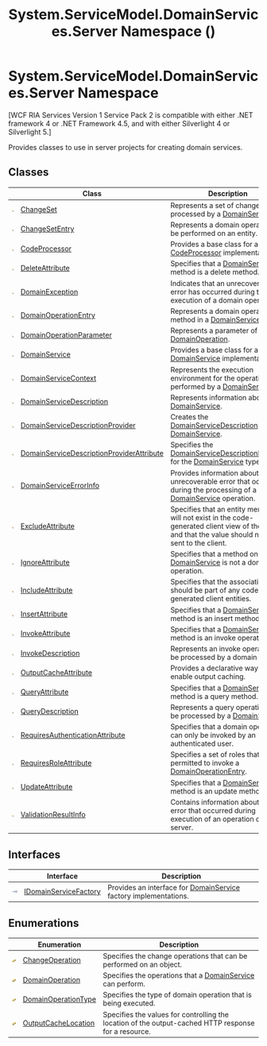 ﻿---
title: System.ServiceModel.DomainServices.Server Namespace ()
TOCTitle: System.ServiceModel.DomainServices.Server
ms:assetid: N:System.ServiceModel.DomainServices.Server
ms:mtpsurl: https://msdn.microsoft.com/en-us/library/system.servicemodel.domainservices.server(v=VS.91)
ms:contentKeyID: 28755586
ms.date: 01/27/2012
mtps_version: v=VS.91
f1_keywords:
- System.ServiceModel.DomainServices.Server
dev_langs:
- CSharp
- JScript
- VB
- FSharp
---

# System.ServiceModel.DomainServices.Server Namespace

\[WCF RIA Services Version 1 Service Pack 2 is compatible with either .NET framework 4 or .NET Framework 4.5, and with either Silverlight 4 or Silverlight 5.\]

Provides classes to use in server projects for creating domain services.

## Classes

<table>
<thead>
<tr class="header">
<th> </th>
<th>Class</th>
<th>Description</th>
</tr>
</thead>
<tbody>
<tr class="odd">
<td><img src="images\Ff422155.pubclass(en-us,VS.91).gif" title="Public class" alt="Public class" /></td>
<td><a href="ff422535(v=vs.91).md">ChangeSet</a></td>
<td>Represents a set of changes to be processed by a <a href="ff422911(v=vs.91).md">DomainService</a>.</td>
</tr>
<tr class="even">
<td><img src="images\Ff422155.pubclass(en-us,VS.91).gif" title="Public class" alt="Public class" /></td>
<td><a href="ff422139(v=vs.91).md">ChangeSetEntry</a></td>
<td>Represents a domain operation to be performed on an entity.</td>
</tr>
<tr class="odd">
<td><img src="images\Ff422155.pubclass(en-us,VS.91).gif" title="Public class" alt="Public class" /></td>
<td><a href="ff422044(v=vs.91).md">CodeProcessor</a></td>
<td>Provides a base class for all <a href="ff422044(v=vs.91).md">CodeProcessor</a> implementations.</td>
</tr>
<tr class="even">
<td><img src="images\Ff422155.pubclass(en-us,VS.91).gif" title="Public class" alt="Public class" /></td>
<td><a href="ff422660(v=vs.91).md">DeleteAttribute</a></td>
<td>Specifies that a <a href="ff422911(v=vs.91).md">DomainService</a> method is a delete method.</td>
</tr>
<tr class="odd">
<td><img src="images\Ff422155.pubclass(en-us,VS.91).gif" title="Public class" alt="Public class" /></td>
<td><a href="ff423362(v=vs.91).md">DomainException</a></td>
<td>Indicates that an unrecoverable error has occurred during the execution of a domain operation.</td>
</tr>
<tr class="even">
<td><img src="images\Ff422155.pubclass(en-us,VS.91).gif" title="Public class" alt="Public class" /></td>
<td><a href="ff423137(v=vs.91).md">DomainOperationEntry</a></td>
<td>Represents a domain operation method in a <a href="ff422911(v=vs.91).md">DomainService</a>.</td>
</tr>
<tr class="odd">
<td><img src="images\Ff422155.pubclass(en-us,VS.91).gif" title="Public class" alt="Public class" /></td>
<td><a href="ff422362(v=vs.91).md">DomainOperationParameter</a></td>
<td>Represents a parameter of a <a href="ff423104(v=vs.91).md">DomainOperation</a>.</td>
</tr>
<tr class="even">
<td><img src="images\Ff422155.pubclass(en-us,VS.91).gif" title="Public class" alt="Public class" /></td>
<td><a href="ff422911(v=vs.91).md">DomainService</a></td>
<td>Provides a base class for all <a href="ff422911(v=vs.91).md">DomainService</a> implementations.</td>
</tr>
<tr class="odd">
<td><img src="images\Ff422155.pubclass(en-us,VS.91).gif" title="Public class" alt="Public class" /></td>
<td><a href="ff423400(v=vs.91).md">DomainServiceContext</a></td>
<td>Represents the execution environment for the operations performed by a <a href="ff422911(v=vs.91).md">DomainService</a>.</td>
</tr>
<tr class="even">
<td><img src="images\Ff422155.pubclass(en-us,VS.91).gif" title="Public class" alt="Public class" /></td>
<td><a href="ff422896(v=vs.91).md">DomainServiceDescription</a></td>
<td>Represents information about a <a href="ff422911(v=vs.91).md">DomainService</a>.</td>
</tr>
<tr class="odd">
<td><img src="images\Ff422155.pubclass(en-us,VS.91).gif" title="Public class" alt="Public class" /></td>
<td><a href="ff423341(v=vs.91).md">DomainServiceDescriptionProvider</a></td>
<td>Creates the <a href="ff422896(v=vs.91).md">DomainServiceDescription</a> for a <a href="ff422911(v=vs.91).md">DomainService</a>.</td>
</tr>
<tr class="even">
<td><img src="images\Ff422155.pubclass(en-us,VS.91).gif" title="Public class" alt="Public class" /></td>
<td><a href="ff423012(v=vs.91).md">DomainServiceDescriptionProviderAttribute</a></td>
<td>Specifies the <a href="ff423341(v=vs.91).md">DomainServiceDescriptionProvider</a> for the <a href="ff422911(v=vs.91).md">DomainService</a> type.</td>
</tr>
<tr class="odd">
<td><img src="images\Ff422155.pubclass(en-us,VS.91).gif" title="Public class" alt="Public class" /></td>
<td><a href="ff422962(v=vs.91).md">DomainServiceErrorInfo</a></td>
<td>Provides information about an unrecoverable error that occurs during the processing of a <a href="ff422911(v=vs.91).md">DomainService</a> operation.</td>
</tr>
<tr class="even">
<td><img src="images\Ff422155.pubclass(en-us,VS.91).gif" title="Public class" alt="Public class" /></td>
<td><a href="ff422771(v=vs.91).md">ExcludeAttribute</a></td>
<td>Specifies that an entity member will not exist in the code-generated client view of the entity, and that the value should never be sent to the client.</td>
</tr>
<tr class="odd">
<td><img src="images\Ff422155.pubclass(en-us,VS.91).gif" title="Public class" alt="Public class" /></td>
<td><a href="ff423126(v=vs.91).md">IgnoreAttribute</a></td>
<td>Specifies that a method on a <a href="ff422911(v=vs.91).md">DomainService</a> is not a domain operation.</td>
</tr>
<tr class="even">
<td><img src="images\Ff422155.pubclass(en-us,VS.91).gif" title="Public class" alt="Public class" /></td>
<td><a href="ff422505(v=vs.91).md">IncludeAttribute</a></td>
<td>Specifies that the association should be part of any code-generated client entities.</td>
</tr>
<tr class="odd">
<td><img src="images\Ff422155.pubclass(en-us,VS.91).gif" title="Public class" alt="Public class" /></td>
<td><a href="ff423143(v=vs.91).md">InsertAttribute</a></td>
<td>Specifies that a <a href="ff422911(v=vs.91).md">DomainService</a> method is an insert method.</td>
</tr>
<tr class="even">
<td><img src="images\Ff422155.pubclass(en-us,VS.91).gif" title="Public class" alt="Public class" /></td>
<td><a href="ff422624(v=vs.91).md">InvokeAttribute</a></td>
<td>Specifies that a <a href="ff422911(v=vs.91).md">DomainService</a> method is an invoke operation.</td>
</tr>
<tr class="odd">
<td><img src="images\Ff422155.pubclass(en-us,VS.91).gif" title="Public class" alt="Public class" /></td>
<td><a href="ff423134(v=vs.91).md">InvokeDescription</a></td>
<td>Represents an invoke operation to be processed by a domain service.</td>
</tr>
<tr class="even">
<td><img src="images\Ff422155.pubclass(en-us,VS.91).gif" title="Public class" alt="Public class" /></td>
<td><a href="ff423291(v=vs.91).md">OutputCacheAttribute</a></td>
<td>Provides a declarative way to enable output caching.</td>
</tr>
<tr class="odd">
<td><img src="images\Ff422155.pubclass(en-us,VS.91).gif" title="Public class" alt="Public class" /></td>
<td><a href="ff422090(v=vs.91).md">QueryAttribute</a></td>
<td>Specifies that a <a href="ff422911(v=vs.91).md">DomainService</a> method is a query method.</td>
</tr>
<tr class="even">
<td><img src="images\Ff422155.pubclass(en-us,VS.91).gif" title="Public class" alt="Public class" /></td>
<td><a href="ff422741(v=vs.91).md">QueryDescription</a></td>
<td>Represents a query operation to be processed by a <a href="ff422911(v=vs.91).md">DomainService</a>.</td>
</tr>
<tr class="odd">
<td><img src="images\Ff422155.pubclass(en-us,VS.91).gif" title="Public class" alt="Public class" /></td>
<td><a href="ff423107(v=vs.91).md">RequiresAuthenticationAttribute</a></td>
<td>Specifies that a domain operation can only be invoked by an authenticated user.</td>
</tr>
<tr class="even">
<td><img src="images\Ff422155.pubclass(en-us,VS.91).gif" title="Public class" alt="Public class" /></td>
<td><a href="ff422065(v=vs.91).md">RequiresRoleAttribute</a></td>
<td>Specifies a set of roles that are permitted to invoke a <a href="ff423137(v=vs.91).md">DomainOperationEntry</a>.</td>
</tr>
<tr class="odd">
<td><img src="images\Ff422155.pubclass(en-us,VS.91).gif" title="Public class" alt="Public class" /></td>
<td><a href="ff422141(v=vs.91).md">UpdateAttribute</a></td>
<td>Specifies that a <a href="ff422911(v=vs.91).md">DomainService</a> method is an update method.</td>
</tr>
<tr class="even">
<td><img src="images\Ff422155.pubclass(en-us,VS.91).gif" title="Public class" alt="Public class" /></td>
<td><a href="ff422142(v=vs.91).md">ValidationResultInfo</a></td>
<td>Contains information about the error that occurred during execution of an operation on the server.</td>
</tr>
</tbody>
</table>

## Interfaces

<table>
<thead>
<tr class="header">
<th> </th>
<th>Interface</th>
<th>Description</th>
</tr>
</thead>
<tbody>
<tr class="odd">
<td><img src="images\Ff422600.pubinterface(en-us,VS.91).gif" title="Public interface" alt="Public interface" /></td>
<td><a href="ff422737(v=vs.91).md">IDomainServiceFactory</a></td>
<td>Provides an interface for <a href="ff422911(v=vs.91).md">DomainService</a> factory implementations.</td>
</tr>
</tbody>
</table>

## Enumerations

<table>
<thead>
<tr class="header">
<th> </th>
<th>Enumeration</th>
<th>Description</th>
</tr>
</thead>
<tbody>
<tr class="odd">
<td><img src="images\Ff422479.pubenumeration(en-us,VS.91).gif" title="Public enumeration" alt="Public enumeration" /></td>
<td><a href="ff422455(v=vs.91).md">ChangeOperation</a></td>
<td>Specifies the change operations that can be performed on an object.</td>
</tr>
<tr class="even">
<td><img src="images\Ff422479.pubenumeration(en-us,VS.91).gif" title="Public enumeration" alt="Public enumeration" /></td>
<td><a href="ff423104(v=vs.91).md">DomainOperation</a></td>
<td>Specifies the operations that a <a href="ff422911(v=vs.91).md">DomainService</a> can perform.</td>
</tr>
<tr class="odd">
<td><img src="images\Ff422479.pubenumeration(en-us,VS.91).gif" title="Public enumeration" alt="Public enumeration" /></td>
<td><a href="ff422763(v=vs.91).md">DomainOperationType</a></td>
<td>Specifies the type of domain operation that is being executed.</td>
</tr>
<tr class="even">
<td><img src="images\Ff422479.pubenumeration(en-us,VS.91).gif" title="Public enumeration" alt="Public enumeration" /></td>
<td><a href="ff422391(v=vs.91).md">OutputCacheLocation</a></td>
<td>Specifies the values for controlling the location of the output-cached HTTP response for a resource.</td>
</tr>
</tbody>
</table>

